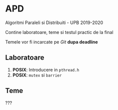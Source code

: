 # APD
Algoritmi Paraleli si Distribuiti - UPB 2019-2020

Contine laboratoare, teme si testul practic de la final

Temele vor fi incarcate pe *Git* **dupa deadline**

## Laboratoare
1. **POSIX**: Introducere in `pthread.h`
2. **POSIX**: `mutex` si `barrier`

## Teme
???